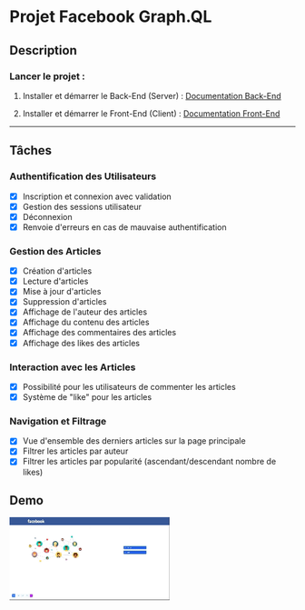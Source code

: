 # Projet Facebook Graph.QL

## Description

### Lancer le projet :

1. Installer et démarrer le Back-End (Server) :
[Documentation Back-End](Back-End/README.md)

2. Installer et démarrer le Front-End (Client) :
[Documentation Front-End](Front-End/README.md)

---

## Tâches

### Authentification des Utilisateurs
- [x] Inscription et connexion avec validation
- [x] Gestion des sessions utilisateur
- [x] Déconnexion
- [x] Renvoie d'erreurs en cas de mauvaise authentification

### Gestion des Articles
- [x] Création d'articles
- [x] Lecture d'articles
- [x] Mise à jour d'articles
- [x] Suppression d'articles
- [x] Affichage de l'auteur des articles
- [x] Affichage du contenu des articles
- [x] Affichage des commentaires des articles
- [x] Affichage des likes des articles

### Interaction avec les Articles
- [x] Possibilité pour les utilisateurs de commenter les articles
- [x] Système de "like" pour les articles

### Navigation et Filtrage
- [x] Vue d'ensemble des derniers articles sur la page principale
- [x] Filtrer les articles par auteur
- [x] Filtrer les articles par popularité (ascendant/descendant nombre de likes)

## Demo

![Demo](demo.gif)
